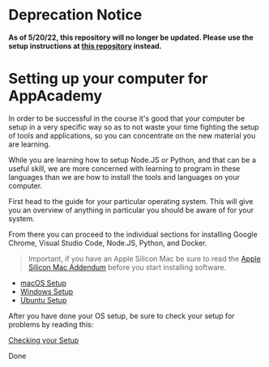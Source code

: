 # Deprecation Notice

**As of 5/20/22, this repository will no longer be updated. Please use the setup
instructions at [this repository](https://github.com/appacademy/practice-for-SETUP-unified-setup)
instead.**

# Setting up your computer for AppAcademy

In order to be successful in the course it's good that your computer be setup
in a very specific way so as to not waste your time fighting the setup of tools
and applications, so you can concentrate on the new material you are learning.

While you are learning how to setup Node.JS or Python, and that can be a useful
skill, we are more concerned with learning to program in these languages than
we are how to install the tools and languages on your computer.

First head to the guide for your particular operating system. This will give you
an overview of anything in particular you should be aware of for your system.

From there you can proceed to the individual sections for installing Google
Chrome, Visual Studio Code, Node.JS, Python, and Docker.

> Important, if you have an Apple Silicon Mac be sure to read the
> [Apple Silicon Mac Addendum] before you start installing software.

- [macOS Setup](macos-setup.md)
- [Windows Setup](windows-setup.md)
- [Ubuntu Setup](ubuntu-setup.md)

After you have done your OS setup, be sure to check your setup for problems by
reading this:

[Checking your Setup](checking-your-setup.md)

[Apple Silicon Mac Addendum]: apple-silicon-mac-addendum.md

Done
